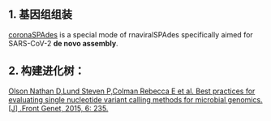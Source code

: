 
## 1. 基因组组装

[coronaSPAdes](https://github.com/ablab/spades) is a special mode of rnaviralSPAdes specifically aimed for SARS-CoV-2 **de novo assembly**.

## 2. 构建进化树：

[Olson Nathan D,Lund Steven P,Colman Rebecca E et al. Best practices for evaluating single nucleotide variant calling methods for microbial genomics.[J] .Front Genet, 2015, 6: 235.](https://www.frontiersin.org/articles/10.3389/fgene.2015.00235/full)

